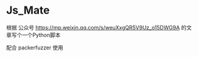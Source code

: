 # Js_Mate

根据 公众号 https://mp.weixin.qq.com/s/weuXxgQR5V9Uz_o15DWG9A 的文章写个一个Python脚本

配合 packerfuzzer 使用
